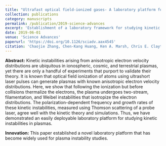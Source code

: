 ```yaml
---
title: "Ultrafast optical field-ionized gases- A laboratory platform for studying kinetic plasma instabilities"
collection: publications
category: manuscripts
permalink: /publication/2019-science-advances
excerpt: 'Establishment of a laboratory framework for studying kinetic plasma instabilities using ultrafast optical field-ionized gases.'
date: 2019-06-01
venue: 'Science Advances'
paperurl: 'https://doi.org/10.1126/sciadv.aax4545'
citation: 'Chaojie Zhang, Chen-Kang Huang, Ken A. Marsh, Chris E. Clayton, Warren B. Mori, Chan Joshi, "Ultrafast optical field-ionized gases- A laboratory platform for studying kinetic plasma instabilities," <i>Sci. Advances</i> 5(6), eaax4545 (2019).'
---
```


**Abstract:** Kinetic instabilities arising from anisotropic electron velocity distributions are ubiquitous in ionospheric, cosmic, and terrestrial plasmas, yet there are only a handful of experiments that purport to validate their theory. It is known that optical field ionization of atoms using ultrashort laser pulses can generate plasmas with known anisotropic electron velocity distributions. Here, we show that following the ionization but before collisions thermalize the electrons, the plasma undergoes two-stream, filamentation, and Weibel instabilities that isotropize the electron distributions. The polarization-dependent frequency and growth rates of these kinetic instabilities, measured using Thomson scattering of a probe laser, agree well with the kinetic theory and simulations. Thus, we have demonstrated an easily deployable laboratory platform for studying kinetic instabilities in plasmas.

**Innovation:** This paper established a novel laboratory platform that has become widely used for plasma instability studies.

